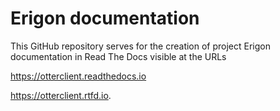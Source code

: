 Erigon documentation
====================

This GitHub repository serves for the creation of project Erigon documentation in Read The Docs visible at the URLs

https://otterclient.readthedocs.io

https://otterclient.rtfd.io.
